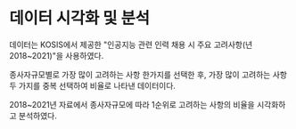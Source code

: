 # 데이터 시각화 및 분석
데이터는 KOSIS에서 제공한 "인공지능 관련 인력 채용 시 주요 고려사항(년 2018~2021)"을 사용하였다.

종사자규모별로 가장 많이 고려하는 사항 한가지를 선택한 후, 가장 많이 고려하는 사항 두 가지를 중복 선택하여 비율로 나타낸 데이터이다.

2018~2021년 자료에서 종사자규모에 따라 1순위로 고려하는 사항의 비율을 시각화하고 분석하였다.


